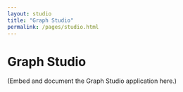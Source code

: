 ```yaml
---
layout: studio
title: "Graph Studio"
permalink: /pages/studio.html
---
```


# Graph Studio

(Embed and document the Graph Studio application here.)
